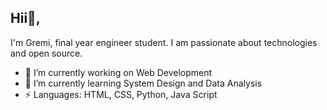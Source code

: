 ## Hii👋, 
I'm Gremi, final year engineer student. I am passionate about technologies and open source.


- 🔭 I’m currently working on Web Development
- 🌱 I’m currently learning System Design and Data Analysis
-  ⚡ Languages: HTML, CSS, Python, Java Script
